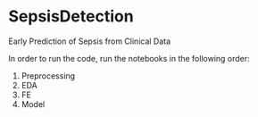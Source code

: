 # SepsisDetection
Early Prediction of Sepsis from Clinical Data

In order to run the code, run the notebooks in the following order:
1. Preprocessing
2. EDA
3. FE
4. Model
